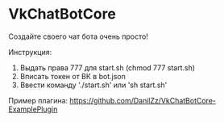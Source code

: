 # VkChatBotCore
Создайте своего чат бота очень просто!

Инструкция:
1) Выдать права 777 для start.sh (chmod 777 start.sh)
2) Вписать токен от ВК в bot.json
3) Ввести команду './start.sh' или 'sh start.sh'

Пример плагина: https://github.com/DanilZz/VkChatBotCore-ExamplePlugin
